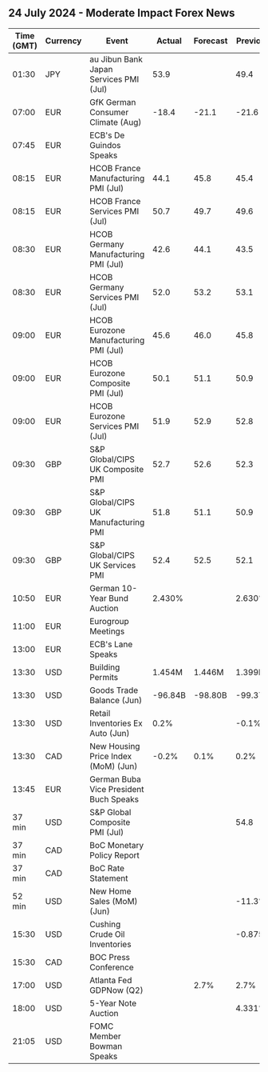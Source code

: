 ## 24 July 2024 - Moderate Impact Forex News

| Time (GMT) | Currency | Event | Actual | Forecast | Previous |
|------|----------|-------|--------|----------|----------|
| 01:30 | JPY | au Jibun Bank Japan Services PMI (Jul) | 53.9 |  | 49.4 |
| 07:00 | EUR | GfK German Consumer Climate (Aug) | -18.4 | -21.1 | -21.6 |
| 07:45 | EUR | ECB's De Guindos Speaks |  |  |  |
| 08:15 | EUR | HCOB France Manufacturing PMI (Jul) | 44.1 | 45.8 | 45.4 |
| 08:15 | EUR | HCOB France Services PMI (Jul) | 50.7 | 49.7 | 49.6 |
| 08:30 | EUR | HCOB Germany Manufacturing PMI (Jul) | 42.6 | 44.1 | 43.5 |
| 08:30 | EUR | HCOB Germany Services PMI (Jul) | 52.0 | 53.2 | 53.1 |
| 09:00 | EUR | HCOB Eurozone Manufacturing PMI (Jul) | 45.6 | 46.0 | 45.8 |
| 09:00 | EUR | HCOB Eurozone Composite PMI (Jul) | 50.1 | 51.1 | 50.9 |
| 09:00 | EUR | HCOB Eurozone Services PMI (Jul) | 51.9 | 52.9 | 52.8 |
| 09:30 | GBP | S&P Global/CIPS UK Composite PMI | 52.7 | 52.6 | 52.3 |
| 09:30 | GBP | S&P Global/CIPS UK Manufacturing PMI | 51.8 | 51.1 | 50.9 |
| 09:30 | GBP | S&P Global/CIPS UK Services PMI | 52.4 | 52.5 | 52.1 |
| 10:50 | EUR | German 10-Year Bund Auction | 2.430% |  | 2.630% |
| 11:00 | EUR | Eurogroup Meetings |  |  |  |
| 13:00 | EUR | ECB's Lane Speaks |  |  |  |
| 13:30 | USD | Building Permits | 1.454M | 1.446M | 1.399M |
| 13:30 | USD | Goods Trade Balance (Jun) | -96.84B | -98.80B | -99.37B |
| 13:30 | USD | Retail Inventories Ex Auto (Jun) | 0.2% |  | -0.1% |
| 13:30 | CAD | New Housing Price Index (MoM) (Jun) | -0.2% | 0.1% | 0.2% |
| 13:45 | EUR | German Buba Vice President Buch Speaks |  |  |  |
| 37 min | USD | S&P Global Composite PMI (Jul) |  |  | 54.8 |
| 37 min | CAD | BoC Monetary Policy Report |  |  |  |
| 37 min | CAD | BoC Rate Statement |  |  |  |
| 52 min | USD | New Home Sales (MoM) (Jun) |  |  | -11.3% |
| 15:30 | USD | Cushing Crude Oil Inventories |  |  | -0.875M |
| 15:30 | CAD | BOC Press Conference |  |  |  |
| 17:00 | USD | Atlanta Fed GDPNow (Q2) |  | 2.7% | 2.7% |
| 18:00 | USD | 5-Year Note Auction |  |  | 4.331% |
| 21:05 | USD | FOMC Member Bowman Speaks |  |  |  |
